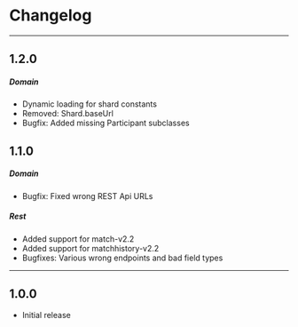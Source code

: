 # Changelog
---------
## 1.2.0
##### Domain
* Dynamic loading for shard constants
* Removed: Shard.baseUrl
* Bugfix: Added missing Participant subclasses

## 1.1.0
##### Domain
* Bugfix: Fixed wrong REST Api URLs

##### Rest
* Added support for match-v2.2
* Added support for matchhistory-v2.2
* Bugfixes: Various wrong endpoints and bad field types

------

## 1.0.0
* Initial release
